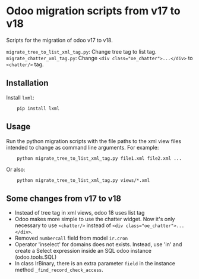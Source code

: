 # Odoo migration scripts from v17 to v18
Scripts for the migration of odoo v17 to v18.

`migrate_tree_to_list_xml_tag.py`: Change tree tag to list tag.
`migrate_chatter_xml_tag.py`: Change `<div class="oe_chatter">...</div>` to `<chatter/>` tag.


## Installation
Install `lxml`:
```
    pip install lxml
```

## Usage
Run the python migration scripts with the file paths to the xml view files intended to change as command line arguments. For example:
```
    python migrate_tree_to_list_xml_tag.py file1.xml file2.xml ...
```
Or also:
```
    python migrate_tree_to_list_xml_tag.py views/*.xml
```

## Some changes from v17 to v18
- Instead of tree tag in xml views, odoo 18 uses list tag
- Odoo makes more simple to use the chatter widget. Now it's only necessary to use `<chatter/>` instead of `<div class="oe_chatter">...</div>`.
- Removed `numbercall` field from model `ir.cron`
- Operator 'inselect' for domains does not exists. Instead, use 'in' and create a Select expression inside an SQL odoo instance (odoo.tools.SQL)
- In class IrBinary, there is an extra parameter `field` in the instance method `_find_record_check_access`.